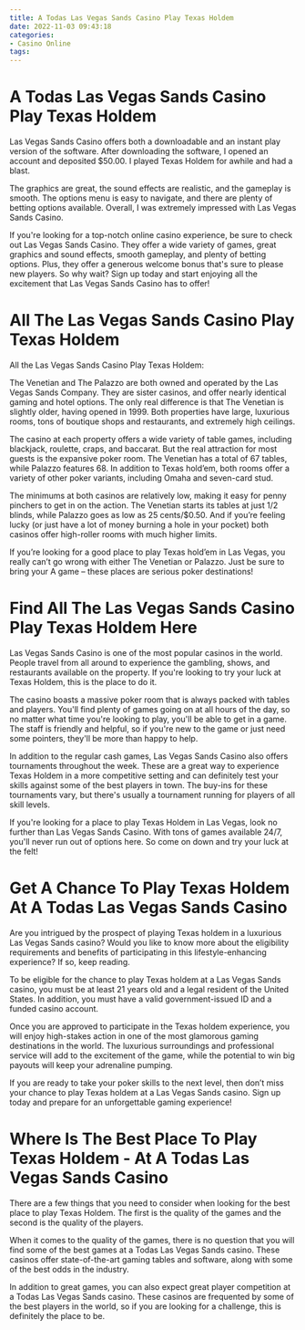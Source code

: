 ```yaml
---
title: A Todas Las Vegas Sands Casino Play Texas Holdem
date: 2022-11-03 09:43:18
categories:
- Casino Online
tags:
---
```



#  A Todas Las Vegas Sands Casino Play Texas Holdem

Las Vegas Sands Casino offers both a downloadable and an instant play version of the software. After downloading the software, I opened an account and deposited $50.00. I played Texas Holdem for awhile and had a blast.

The graphics are great, the sound effects are realistic, and the gameplay is smooth. The options menu is easy to navigate, and there are plenty of betting options available. Overall, I was extremely impressed with Las Vegas Sands Casino.

If you're looking for a top-notch online casino experience, be sure to check out Las Vegas Sands Casino. They offer a wide variety of games, great graphics and sound effects, smooth gameplay, and plenty of betting options. Plus, they offer a generous welcome bonus that's sure to please new players. So why wait? Sign up today and start enjoying all the excitement that Las Vegas Sands Casino has to offer!

#  All The Las Vegas Sands Casino Play Texas Holdem

All the Las Vegas Sands Casino Play Texas Holdem:

The Venetian and The Palazzo are both owned and operated by the Las Vegas Sands Company. They are sister casinos, and offer nearly identical gaming and hotel options. The only real difference is that The Venetian is slightly older, having opened in 1999. Both properties have large, luxurious rooms, tons of boutique shops and restaurants, and extremely high ceilings.

The casino at each property offers a wide variety of table games, including blackjack, roulette, craps, and baccarat. But the real attraction for most guests is the expansive poker room. The Venetian has a total of 67 tables, while Palazzo features 68. In addition to Texas hold’em, both rooms offer a variety of other poker variants, including Omaha and seven-card stud.

The minimums at both casinos are relatively low, making it easy for penny pinchers to get in on the action. The Venetian starts its tables at just $1/$2 blinds, while Palazzo goes as low as 25 cents/$0.50. And if you’re feeling lucky (or just have a lot of money burning a hole in your pocket) both casinos offer high-roller rooms with much higher limits.

If you’re looking for a good place to play Texas hold’em in Las Vegas, you really can’t go wrong with either The Venetian or Palazzo. Just be sure to bring your A game – these places are serious poker destinations!

#  Find All The Las Vegas Sands Casino Play Texas Holdem Here

Las Vegas Sands Casino is one of the most popular casinos in the world. People travel from all around to experience the gambling, shows, and restaurants available on the property. If you're looking to try your luck at Texas Holdem, this is the place to do it.

The casino boasts a massive poker room that is always packed with tables and players. You'll find plenty of games going on at all hours of the day, so no matter what time you're looking to play, you'll be able to get in a game. The staff is friendly and helpful, so if you're new to the game or just need some pointers, they'll be more than happy to help.

In addition to the regular cash games, Las Vegas Sands Casino also offers tournaments throughout the week. These are a great way to experience Texas Holdem in a more competitive setting and can definitely test your skills against some of the best players in town. The buy-ins for these tournaments vary, but there's usually a tournament running for players of all skill levels.

If you're looking for a place to play Texas Holdem in Las Vegas, look no further than Las Vegas Sands Casino. With tons of games available 24/7, you'll never run out of options here. So come on down and try your luck at the felt!

#  Get A Chance To Play Texas Holdem At A Todas Las Vegas Sands Casino

Are you intrigued by the prospect of playing Texas holdem in a luxurious Las Vegas Sands casino? Would you like to know more about the eligibility requirements and benefits of participating in this lifestyle-enhancing experience? If so, keep reading.

To be eligible for the chance to play Texas holdem at a Las Vegas Sands casino, you must be at least 21 years old and a legal resident of the United States. In addition, you must have a valid government-issued ID and a funded casino account.

Once you are approved to participate in the Texas holdem experience, you will enjoy high-stakes action in one of the most glamorous gaming destinations in the world. The luxurious surroundings and professional service will add to the excitement of the game, while the potential to win big payouts will keep your adrenaline pumping.

If you are ready to take your poker skills to the next level, then don’t miss your chance to play Texas holdem at a Las Vegas Sands casino. Sign up today and prepare for an unforgettable gaming experience!

#  Where Is The Best Place To Play Texas Holdem - At A Todas Las Vegas Sands Casino

There are a few things that you need to consider when looking for the best place to play Texas Holdem. The first is the quality of the games and the second is the quality of the players.

When it comes to the quality of the games, there is no question that you will find some of the best games at a Todas Las Vegas Sands casino. These casinos offer state-of-the-art gaming tables and software, along with some of the best odds in the industry.

In addition to great games, you can also expect great player competition at a Todas Las Vegas Sands casino. These casinos are frequented by some of the best players in the world, so if you are looking for a challenge, this is definitely the place to be.